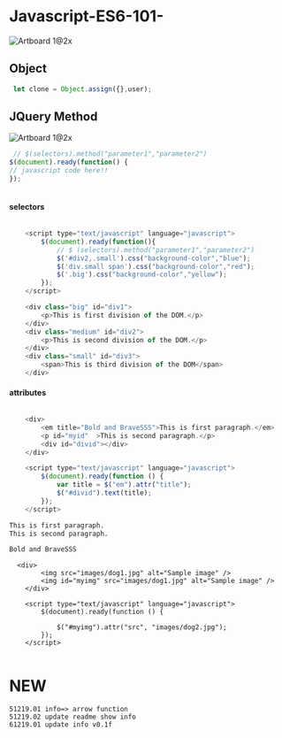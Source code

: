# Javascript-ES6-101-
![Artboard 1@2x](https://github.com/topkoka/Javascript-ES6-101-/blob/master/Ai%20info/2x/Artboard%201%402x.png)

## Object
```js
 let clone = Object.assign({},user);
```

## JQuery Method
![Artboard 1@2x](http://codewithme.us/dc/reveal.js/images/document-ready.png)
``` js
 // $(selectors).method("parameter1","parameter2")
$(document).ready(function() {
// javascript code here!!
});
    
```
####  selectors
```js

    <script type="text/javascript" language="javascript">
        $(document).ready(function(){
            // $ (selectors).method("parameter1","parameter2")
            $('#div2,.small').css("background-color","blue");
            $('div.small span').css("background-color","red");
            $('.big').css("background-color","yellow");
        });
    </script>

    <div class="big" id="div1">
        <p>This is first division of the DOM.</p>
    </div>
    <div class="medium" id="div2">
        <p>This is second division of the DOM.</p>
    </div>
    <div class="small" id="div3">
        <span>This is third division of the DOM</span>
    </div>
```

#### attributes
```js

    <div>
        <em title="Bold and BraveSSS">This is first paragraph.</em>
        <p id="myid"  >This is second paragraph.</p>
        <div id="divid"></div>
    </div>

    <script type="text/javascript" language="javascript">
        $(document).ready(function () {
            var title = $("em").attr("title");
            $("#divid").text(title);
        });
    </script>

```
```html
This is first paragraph.
This is second paragraph.

Bold and BraveSSS
```
```
  <div>
        <img src="images/dog1.jpg" alt="Sample image" />
        <img id="myimg" src="images/dog1.jpg" alt="Sample image" />
    </div>

    <script type="text/javascript" language="javascript">
        $(document).ready(function () {
            
            $("#myimg").attr("src", "images/dog2.jpg");
        });
    </script>
  
```
# NEW
    51219.01 info=> arrow function
    51219.02 update readme show info
    61219.01 update info v0.1f

